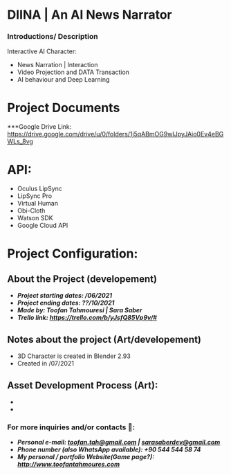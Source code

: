 # DIINA  | An AI News Narrator

### Introductions/ Description
Interactive AI Character:
- News Narration | Interaction
- Video Projection and DATA Transaction
- AI behaviour and Deep Learning
# Project Documents
***Google Drive Link: https://drive.google.com/drive/u/0/folders/1j5qABmOG9wIJpyJAjo0Ev4eBGWLs_8vg

# API:
- Oculus LipSync
- LipSync Pro
- Virtual Human
- Obi-Cloth
- Watson SDK
- Google Cloud API 

# Project Configuration:




## About the Project (developement)
- ***Project starting dates: /06/2021***
- ***Project ending dates: ??/10/2021***
- ***Made by: Toofan Tahmouresi | Sara Saber***
- ***Trello link: https://trello.com/b/yJsfQ85Vp9v/#***

## Notes about the project (Art/developement)
- 3D Character is created in Blender 2.93 
- Created in /07/2021
## Asset Development Process (Art):
-
-


### For more inquiries and/or contacts  🔽: 
 - ***Personal e-mail: toofan.tah@gmail.com | sarasaberdev@gmail.com***
 - ***Phone number (also WhatsApp available): +90 544 544 58 74***
 - ***My personal / portfolio Website(Game page?): http://www.toofantahmoures.com***

